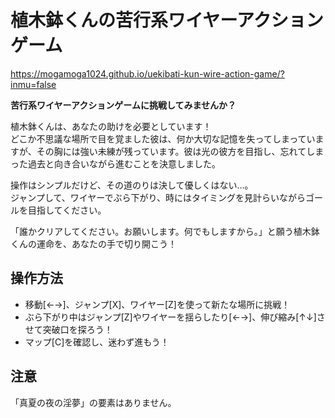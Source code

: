 
# 植木鉢くんの苦行系ワイヤーアクションゲーム

https://mogamoga1024.github.io/uekibati-kun-wire-action-game/?inmu=false

**苦行系ワイヤーアクションゲームに挑戦してみませんか？**

植木鉢くんは、あなたの助けを必要としています！  
どこか不思議な場所で目を覚ました彼は、何か大切な記憶を失ってしまっていますが、その胸には強い未練が残っています。彼は光の彼方を目指し、忘れてしまった過去と向き合いながら進むことを決意しました。

操作はシンプルだけど、その道のりは決して優しくはない…。  
ジャンプして、ワイヤーでぶら下がり、時にはタイミングを見計らいながらゴールを目指してください。

「誰かクリアしてください。お願いします。何でもしますから。」と願う植木鉢くんの運命を、あなたの手で切り開こう！

## 操作方法
- 移動[←→]、ジャンプ[X]、ワイヤー[Z]を使って新たな場所に挑戦！
- ぶら下がり中はジャンプ[Z]やワイヤーを揺らしたり[←→]、伸び縮み[↑↓]させて突破口を探ろう！
- マップ[C]を確認し、迷わず進もう！

## 注意

「真夏の夜の淫夢」の要素はありません。

